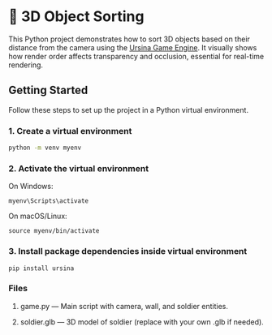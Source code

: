 # 🧱 3D Object Sorting

This Python project demonstrates how to sort 3D objects based on their distance from the camera using the [Ursina Game Engine](https://www.ursinaengine.org/). It visually shows how render order affects transparency and occlusion, essential for real-time rendering.

## Getting Started

Follow these steps to set up the project in a Python virtual environment.


### 1. Create a virtual environment

```bash
python -m venv myenv
```

### 2. Activate the virtual environment

On Windows:

```
myenv\Scripts\activate
```

On macOS/Linux:

```
source myenv/bin/activate
```

### 3. Install package dependencies inside virtual environment

```
pip install ursina
```
### Files

1. game.py — Main script with camera, wall, and soldier entities.

2. soldier.glb — 3D model of soldier (replace with your own .glb if needed).
